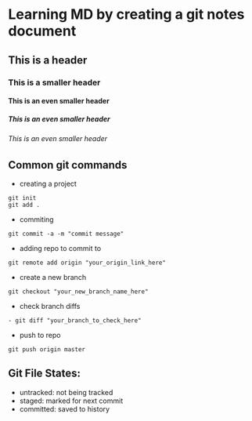 # Learning MD by creating a git notes document
## This is a header
### This is a smaller header
#### This is an even smaller header
##### This is an even smaller header
###### This is an even smaller header

## Common git commands
- creating a project
```
git init
git add .
```
- commiting
```
git commit -a -m "commit message"
```
- adding repo to commit to
```
git remote add origin "your_origin_link_here"
```
- create a new branch
```
git checkout "your_new_branch_name_here"
```
- check branch diffs
```
- git diff "your_branch_to_check_here"
```
- push to repo
```
git push origin master
```
## Git File States:
- untracked:
not being tracked
- staged:
marked for next commit
- committed:
saved to history
